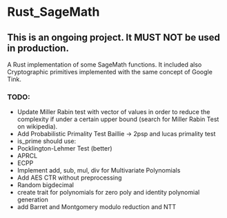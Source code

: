 # Rust_SageMath

## This is an ongoing project. It MUST NOT be used in production.
A Rust implementation of some SageMath functions.
It included also Cryptographic primitives implemented with the same concept of Google Tink. 


### TODO:
- Update Miller Rabin test with vector of values in order to reduce the complexity if under a certain upper bound (search for Miller Rabin Test on wikipedia).
- Add Probabilistic Primality Test Baillie -> 2psp and lucas primality test
- is_prime should use:
- Pocklington-Lehmer Test (better)
- APRCL
- ECPP
- Implement add, sub, mul, div for Multivariate Polynomials
- Add AES CTR without preprocessing
- Random bigdecimal 
- create trait for polynomials for zero poly and identity polynomial generation
- add Barret and Montgomery modulo reduction and NTT